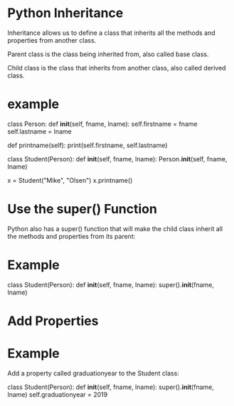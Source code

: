 
# Python Inheritance


Inheritance allows us to define a class that inherits all the methods and properties from another class.

Parent class is the class being inherited from, also called base class.

Child class is the class that inherits from another class, also called derived class.
# 
# example
class Person:
  def __init__(self, fname, lname):
    self.firstname = fname
    self.lastname = lname

  def printname(self):
    print(self.firstname, self.lastname)

class Student(Person):
  def __init__(self, fname, lname):
    Person.__init__(self, fname, lname)

x = Student("Mike", "Olsen")
x.printname()

# Use the super() Function
Python also has a super() function that will make the child class inherit all the methods and properties from its parent:

# Example
class Student(Person):
  def __init__(self, fname, lname):
    super().__init__(fname, lname)


# Add Properties
# Example
Add a property called graduationyear to the Student class:

class Student(Person):
  def __init__(self, fname, lname):
    super().__init__(fname, lname)
    self.graduationyear = 2019


